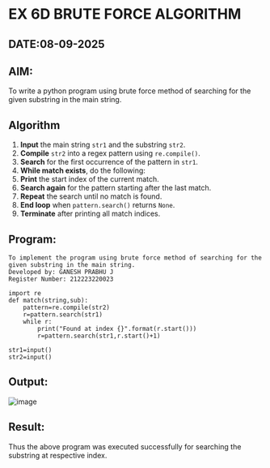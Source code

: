 # EX 6D BRUTE FORCE ALGORITHM
## DATE:08-09-2025
## AIM:
To write a python program using brute force method of searching for the given substring in the main string.



## Algorithm

1. **Input** the main string `str1` and the substring `str2`.
2. **Compile** `str2` into a regex pattern using `re.compile()`.
3. **Search** for the first occurrence of the pattern in `str1`.
4. **While match exists**, do the following:
5. **Print** the start index of the current match.
6. **Search again** for the pattern starting after the last match.
7. **Repeat** the search until no match is found.
8. **End loop** when `pattern.search()` returns `None`.
9. **Terminate** after printing all match indices.

## Program:
```
To implement the program using brute force method of searching for the given substring in the main string.
Developed by: GANESH PRABHU J
Register Number: 212223220023
```
```PY
import re
def match(string,sub):
    pattern=re.compile(str2)
    r=pattern.search(str1)
    while r:
        print("Found at index {}".format(r.start()))
        r=pattern.search(str1,r.start()+1)

str1=input()
str2=input()

```
## Output:

![image](https://github.com/user-attachments/assets/5c7bc70c-61d2-4398-aff9-34efb39afa23)


## Result:
Thus the above program was executed successfully for searching the substring at respective index.
